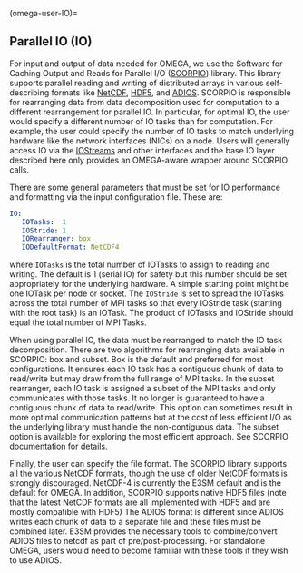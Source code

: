 (omega-user-IO)=

## Parallel IO (IO)

For input and output of data needed for OMEGA, we use the Software for
Caching Output and Reads for Parallel I/O
([SCORPIO](https://github.com/E3SM-Project/scorpio)) library. This
library supports parallel reading and writing of distributed arrays in various
self-describing
formats like [NetCDF](https://docs.unidata.ucar.edu/netcdf/),
[HDF5](https://www.hdfgroup.org/solutions/hdf5/),
and [ADIOS](https://csmd.ornl.gov/adios).
SCORPIO is responsible for rearranging data from data decomposition used
for computation to a different rearrangement for parallel IO. In particular,
for optimal IO, the user would specify a different number of IO tasks than
for computation. For example, the user could specify the number of IO tasks to
match underlying hardware like the network interfaces (NICs) on a node.
Users will generally access IO via the [IOStreams](#omega-user-iostreams)
and other interfaces and the base IO layer described here only provides
an OMEGA-aware wrapper around SCORPIO calls.

There are some general parameters that must be set for IO performance and
formatting via the input configuration file. These are:
```yaml
IO:
   IOTasks:  1
   IOStride: 1
   IORearranger: box
   IODefaultFormat: NetCDF4
```
where ``IOTasks`` is the total number of IOTasks to assign to reading
and writing. The default is 1 (serial IO) for safety but this number
should be set appropriately for the underlying hardware. A simple
starting point might be one IOTask per node or socket. The ``IOStride``
is set to spread the IOTasks across the total number of MPI tasks so
that every IOStride task (starting with the root task) is an IOTask.
The product of IOTasks and IOStride should equal the total number of
MPI Tasks.

When using parallel IO, the data must be rearranged to match the IO task
decomposition. There are two algorithms for rearranging data available
in SCORPIO: box and subset. Box is the default and preferred for most
configurations. It ensures each IO task has a contiguous chunk of data to
read/write but may draw from the full range of MPI tasks. In the subset
rearranger, each IO task is assigned a subset of the MPI tasks and only
communicates with those tasks. It no longer is guaranteed to have a
contiguous chunk of data to read/write. This option can sometimes result
in more optimal communication patterns but at the cost of less efficient
I/O as the underlying library must handle the non-contiguous data. The
subset option is available for exploring the most efficient approach.
See SCORPIO documentation for details.

Finally, the user can specify the file format. The SCORPIO library
supports all the various NetCDF formats, though the use of older
NetCDF formats is strongly discouraged. NetCDF-4 is currently the E3SM
default and is the default for OMEGA. In addition, SCORPIO supports
native HDF5 files (note that the latest NetCDF formats are all implemented
with HDF5 and are mostly compatible with HDF5) The ADIOS format is different
since ADIOS writes each chunk of data to a separate file and these files must
be combined later. E3SM provides the necessary tools to combine/convert
ADIOS files to netcdf as part of pre/post-processing. For standalone OMEGA,
users would need to become familiar with these tools if they wish to use
ADIOS.
